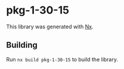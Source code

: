 # pkg-1-30-15

This library was generated with [Nx](https://nx.dev).

## Building

Run `nx build pkg-1-30-15` to build the library.
